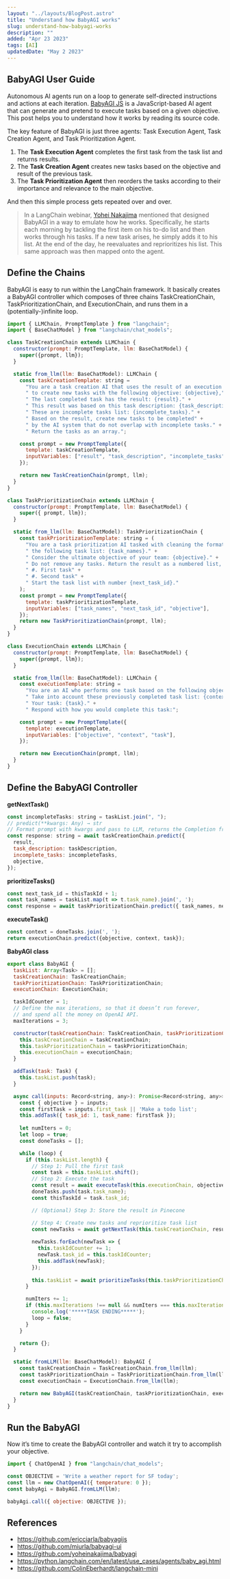 ```yaml
---
layout: "../layouts/BlogPost.astro"
title: "Understand how BabyAGI works"
slug: understand-how-babyagi-works
description: ""
added: "Apr 23 2023"
tags: [AI]
updatedDate: "May 2 2023"
---
```


## BabyAGI User Guide
Autonomous AI agents run on a loop to generate self-directed instructions and actions at each iteration. [BabyAGI JS](https://github.com/ericciarla/babyagijs) is a JavaScript-based AI agent that can generate and pretend to execute tasks based on a given objective. This post helps you to understand how it works by reading its source code.

The key feature of BabyAGI is just three agents: Task Execution Agent, Task Creation Agent, and Task Prioritization Agent.

1. The **Task Execution Agent** completes the first task from the task list and returns results.
2. The **Task Creation Agent** creates new tasks based on the objective and result of the previous task.
3. The **Task Prioritization Agent** then reorders the tasks according to their importance and relevance to the main objective.

And then this simple process gets repeated over and over.

> In a LangChain webinar, [Yohei Nakajima](https://yoheinakajima.com/task-driven-autonomous-agent-utilizing-gpt-4-pinecone-and-langchain-for-diverse-applications/) mentioned that designed BabyAGI in a way to emulate how he works. Specifically, he starts each morning by tackling the first item on his to-do list and then works through his tasks. If a new task arises, he simply adds it to his list. At the end of the day, he reevaluates and reprioritizes his list. This same approach was then mapped onto the agent.

## Define the Chains
BabyAGI is easy to run within the LangChain framework. It basically creates a BabyAGI controller which composes of three chains TaskCreationChain, TaskPrioritizationChain, and ExecutionChain, and runs them in a (potentially-)infinite loop.

```js
import { LLMChain, PromptTemplate } from "langchain";
import { BaseChatModel } from "langchain/chat_models";

class TaskCreationChain extends LLMChain {
  constructor(prompt: PromptTemplate, llm: BaseChatModel) {
    super({prompt, llm});
  }

  static from_llm(llm: BaseChatModel): LLMChain {
    const taskCreationTemplate: string =
      "You are a task creation AI that uses the result of an execution agent" +
      " to create new tasks with the following objective: {objective}," +
      " The last completed task has the result: {result}." +
      " This result was based on this task description: {task_description}." +
      " These are incomplete tasks list: {incomplete_tasks}." +
      " Based on the result, create new tasks to be completed" +
      " by the AI system that do not overlap with incomplete tasks." +
      " Return the tasks as an array.";

    const prompt = new PromptTemplate({
      template: taskCreationTemplate,
      inputVariables: ["result", "task_description", "incomplete_tasks", "objective"],
    });

    return new TaskCreationChain(prompt, llm);
  }
}
```

```js
class TaskPrioritizationChain extends LLMChain {
  constructor(prompt: PromptTemplate, llm: BaseChatModel) {
    super({ prompt, llm});
  }

  static from_llm(llm: BaseChatModel): TaskPrioritizationChain {
    const taskPrioritizationTemplate: string = (
      "You are a task prioritization AI tasked with cleaning the formatting of and reprioritizing" +
      " the following task list: {task_names}." +
      " Consider the ultimate objective of your team: {objective}." +
      " Do not remove any tasks. Return the result as a numbered list, like:" +
      " #. First task" +
      " #. Second task" +
      " Start the task list with number {next_task_id}."
    );
    const prompt = new PromptTemplate({
      template: taskPrioritizationTemplate,
      inputVariables: ["task_names", "next_task_id", "objective"],
    });
    return new TaskPrioritizationChain(prompt, llm);
  }
}
```

```js
class ExecutionChain extends LLMChain {
  constructor(prompt: PromptTemplate, llm: BaseChatModel) {
    super({prompt, llm});
  }

  static from_llm(llm: BaseChatModel): LLMChain {
    const executionTemplate: string =
      "You are an AI who performs one task based on the following objective: {objective}." +
      " Take into account these previously completed task list: {context}." +
      " Your task: {task}." +
      " Respond with how you would complete this task:";

    const prompt = new PromptTemplate({
      template: executionTemplate,
      inputVariables: ["objective", "context", "task"],
    });

    return new ExecutionChain(prompt, llm);
  }
}
```

## Define the BabyAGI Controller

**getNextTask()**
```js
const incompleteTasks: string = taskList.join(", ");
// predict(**kwargs: Any) → str
// Format prompt with kwargs and pass to LLM, returns the Completion from LLM.
const response: string = await taskCreationChain.predict({
  result,
  task_description: taskDescription,
  incomplete_tasks: incompleteTasks,
  objective,
});
```

**prioritizeTasks()**
```js
const next_task_id = thisTaskId + 1;
const task_names = taskList.map(t => t.task_name).join(', ');
const response = await taskPrioritizationChain.predict({ task_names, next_task_id, objective });
```

**executeTask()**
```js
const context = doneTasks.join(', ');
return executionChain.predict({objective, context, task});
```

**BabyAGI class**
```js
export class BabyAGI {
  taskList: Array<Task> = [];
  taskCreationChain: TaskCreationChain;
  taskPrioritizationChain: TaskPrioritizationChain;
  executionChain: ExecutionChain;

  taskIdCounter = 1;
  // Define the max iterations, so that it doesn’t run forever,
  // and spend all the money on OpenAI API.
  maxIterations = 3;

  constructor(taskCreationChain: TaskCreationChain, taskPrioritizationChain: TaskPrioritizationChain, executionChain: ExecutionChain, ) {
    this.taskCreationChain = taskCreationChain;
    this.taskPrioritizationChain = taskPrioritizationChain;
    this.executionChain = executionChain;
  }

  addTask(task: Task) {
    this.taskList.push(task);
  }

  async call(inputs: Record<string, any>): Promise<Record<string, any>> {
    const { objective } = inputs;
    const firstTask = inputs.first_task || 'Make a todo list';
    this.addTask({ task_id: 1, task_name: firstTask });
    
    let numIters = 0;
    let loop = true;
    const doneTasks = [];

    while (loop) {
      if (this.taskList.length) {
        // Step 1: Pull the first task
        const task = this.taskList.shift();
        // Step 2: Execute the task
        const result = await executeTask(this.executionChain, objective, task.task_name, doneTasks);
        doneTasks.push(task.task_name);
        const thisTaskId = task.task_id;

        // (Optional) Step 3: Store the result in Pinecone

        // Step 4: Create new tasks and reprioritize task list
        const newTasks = await getNextTask(this.taskCreationChain, result, task.task_name, this.taskList.map(t => t.task_name), objective);
        
        newTasks.forEach(newTask => {
          this.taskIdCounter += 1;
          newTask.task_id = this.taskIdCounter;
          this.addTask(newTask);
        });
      
        this.taskList = await prioritizeTasks(this.taskPrioritizationChain, thisTaskId, this.taskList, objective);
      }

      numIters += 1;
      if (this.maxIterations !== null && numIters === this.maxIterations) {
        console.log('*****TASK ENDING*****');  
        loop = false;
      }
    }

    return {};
  }

  static fromLLM(llm: BaseChatModel): BabyAGI {
    const taskCreationChain = TaskCreationChain.from_llm(llm);
    const taskPrioritizationChain = TaskPrioritizationChain.from_llm(llm);
    const executionChain = ExecutionChain.from_llm(llm);

    return new BabyAGI(taskCreationChain, taskPrioritizationChain, executionChain);
  }
}
```

## Run the BabyAGI
Now it’s time to create the BabyAGI controller and watch it try to accomplish your objective.

```js
import { ChatOpenAI } from "langchain/chat_models";

const OBJECTIVE = 'Write a weather report for SF today';
const llm = new ChatOpenAI({ temperature: 0 });
const babyAgi = BabyAGI.fromLLM(llm);

babyAgi.call({ objective: OBJECTIVE });
```

## References
- https://github.com/ericciarla/babyagijs
- https://github.com/miurla/babyagi-ui
- https://github.com/yoheinakajima/babyagi
- https://python.langchain.com/en/latest/use_cases/agents/baby_agi.html
- https://github.com/ColinEberhardt/langchain-mini
